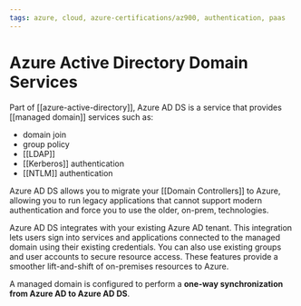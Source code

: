 ```yaml
---
tags: azure, cloud, azure-certifications/az900, authentication, paas
---
```


# Azure Active Directory Domain Services

Part of [[azure-active-directory]], Azure AD DS is a service that provides [[managed domain]] services such as:

- domain join
- group policy
- [[LDAP]]
- [[Kerberos]] authentication
- [[NTLM]] authentication

Azure AD DS allows you to migrate your [[Domain Controllers]] to Azure, allowing you to run legacy applications that cannot support modern authentication and force you to use the older, on-prem, technologies.

Azure AD DS integrates with your existing Azure AD tenant. This integration lets users sign into services and applications connected to the managed domain using their existing credentials. You can also use existing groups and user accounts to secure resource access. These features provide a smoother lift-and-shift of on-premises resources to Azure.

A managed domain is configured to perform a **one-way synchronization from Azure AD to Azure AD DS**.
